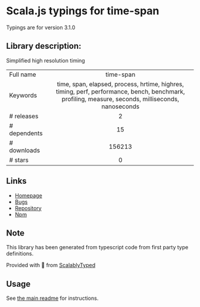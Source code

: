 
# Scala.js typings for time-span

Typings are for version 3.1.0

## Library description:
Simplified high resolution timing

|                    |                 |
| ------------------ | :-------------: |
| Full name          | time-span |
| Keywords           | time, span, elapsed, process, hrtime, highres, timing, perf, performance, bench, benchmark, profiling, measure, seconds, milliseconds, nanoseconds |
| # releases         | 2 |
| # dependents       | 15 |
| # downloads        | 156213 |
| # stars            | 0 |

## Links
- [Homepage](https://github.com/sindresorhus/time-span#readme)
- [Bugs](https://github.com/sindresorhus/time-span/issues)
- [Repository](https://github.com/sindresorhus/time-span)
- [Npm](https://www.npmjs.com/package/time-span)
    


## Note
This library has been generated from typescript code from first party type definitions.

Provided with :purple_heart: from [ScalablyTyped](https://github.com/oyvindberg/ScalablyTyped)

## Usage
See [the main readme](../../readme.md) for instructions.



